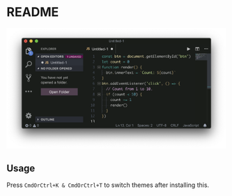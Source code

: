 # README

![Viewing](./SS.png)

## Usage

Press `CmdOrCtrl+K & CmdOrCtrl+T` to switch themes after installing this.

